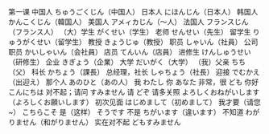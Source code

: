 第一课
中国人	ちゅうごくじん（中国人）
日本人	にほんじん（日本人）
韩国人	かんこくじん（韓国人）
美国人	アメィカじん（〜人）
法国人	フランスじん（フランス人）
（大）学生	がくせい（学生）
老师		せんせい（先生）
留学生	りゅうがくせい（留学生）
教授		きょうじゅ（教授）
职员		しゃいん（社員）
公司职员		かいしゃいん（会社員）
店员		てんいん（店員）
进修生	けんしゅうせい（研修生）
企业		きぎょう（企業）
大学		だいがく（大学）
（我）父亲	ちち（父）
科长		かちょう（課長）
总经理，社长		しゃちょう（社長）
迎接		でむかえ（出迎え）
那个人	あのひと（あの人）
我		わたし
你		あなた
非常，很		ども
你好		こんにちは
对不起；请问		すみません
请		どぞ
请多关照		よろしくおねがいします（よろしくお願いします）
初次见面		はじめまして（初めまして）
我才要（请您~）	こちらこそ
是（这样）	そうです
不是		ちがいます（違います）
不知道	わがりません（和がりません）
实在对不起	どもすみません
